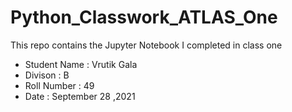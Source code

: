 # Python_Classwork_ATLAS_One
This repo contains the Jupyter Notebook I completed in class one
- Student Name : Vrutik Gala
- Divison : B
- Roll Number : 49
- Date : September 28 ,2021



